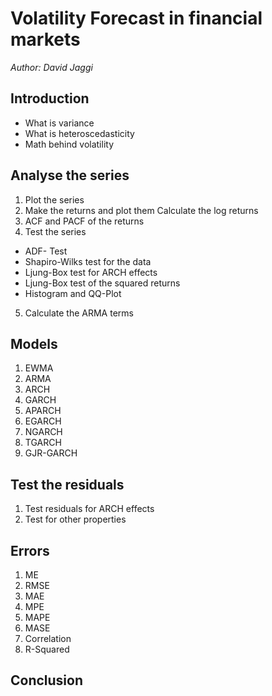 

# Volatility Forecast in financial markets
*Author: David Jaggi*

## Introduction
* What is variance
* What is heteroscedasticity
* Math behind volatility

## Analyse the series
1. Plot the series
2. Make the returns and plot them
Calculate the log returns
3. ACF and PACF of the returns
4. Test the series
* ADF- Test
* Shapiro-Wilks test for the data
* Ljung-Box test for ARCH effects
* Ljung-Box test of the squared returns
* Histogram and QQ-Plot
5. Calculate the ARMA terms

## Models
1. EWMA
2. ARMA
3. ARCH
4. GARCH
5. APARCH
6. EGARCH
7. NGARCH
8. TGARCH
9. GJR-GARCH

## Test the residuals
1. Test residuals for ARCH effects
2. Test for other properties

## Errors
1. ME
2. RMSE
3. MAE
4. MPE
5. MAPE
6. MASE
7. Correlation
8. R-Squared

## Conclusion
